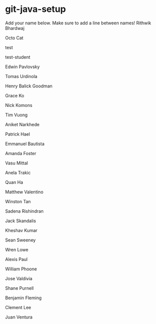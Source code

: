 # git-java-setup

Add your name below. Make sure to add a line between names!
Rithwik Bhardwaj

Octo Cat

test

test-student

Edwin Pavlovsky

Tomas Urdinola

Henry Balick Goodman

Grace Ko

Nick Komons

Tim Vuong

Aniket Narkhede

Patrick Hael

Emmanuel Bautista

Amanda Foster

Vasu Mittal

Anela Trakic

Quan Ha

Matthew Valentino

Winston Tan

Sadena Rishindran

Jack Skandalis

Kheshav Kumar

Sean Sweeney

Wren Lowe

Alexis Paul

William Phoone

Jose Valdivia

Shane Purnell

Benjamin Fleming

Clement Lee

Juan Ventura

